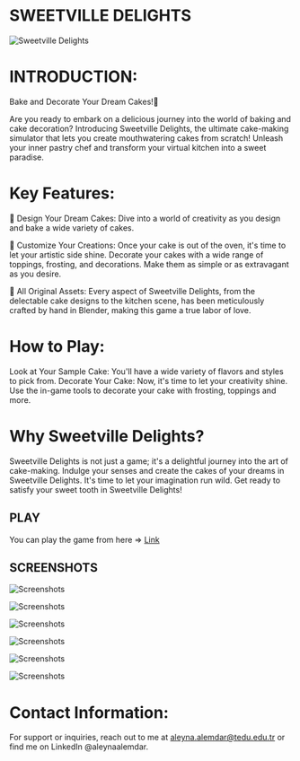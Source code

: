 # SWEETVILLE DELIGHTS
![Sweetville Delights](https://snipboard.io/ya3lto.jpg)

# INTRODUCTION: 
Bake and Decorate Your Dream Cakes!🍰

Are you ready to embark on a delicious journey into the world of baking and cake decoration?
Introducing Sweetville Delights, the ultimate cake-making simulator that lets you create mouthwatering cakes from scratch! 
Unleash your inner pastry chef and transform your virtual kitchen into a sweet paradise.

# Key Features:

🍰 Design Your Dream Cakes: Dive into a world of creativity as you design and bake a wide variety of cakes. 

🎨 Customize Your Creations: Once your cake is out of the oven, it's time to let your artistic side shine. Decorate your cakes with a wide range of toppings, frosting, and decorations. Make them as simple or as extravagant as you desire.

🎨 All Original Assets: Every aspect of Sweetville Delights, from the delectable cake designs to the kitchen scene, has been meticulously crafted by hand in Blender, making this game a true labor of love.

# How to Play:

Look at Your Sample Cake: You'll have a wide variety of flavors and styles to pick from.
Decorate Your Cake: Now, it's time to let your creativity shine. Use the in-game tools to decorate your cake with frosting, toppings and more. 

# Why Sweetville Delights?
Sweetville Delights is not just a game; it's a delightful journey into the art of cake-making.
Indulge your senses and create the cakes of your dreams in Sweetville Delights. It's time to let your imagination run wild.
Get ready to  satisfy your sweet tooth in Sweetville Delights!

## PLAY
You can play the game from here =>
[Link](https://aleynaalemdar.itch.io/sweetville-delights)

## SCREENSHOTS
![Screenshots](https://snipboard.io/vz5faZ.jpg)

![Screenshots](https://snipboard.io/WSM3li.jpg)

![Screenshots](https://snipboard.io/H7D8Y4.jpg)

![Screenshots](https://snipboard.io/rIoP7L.jpg)

![Screenshots](https://snipboard.io/vp95T7.jpg)

![Screenshots](https://snipboard.io/YSeliH.jpg)

# Contact Information:

For support or inquiries, reach out to me at aleyna.alemdar@tedu.edu.tr or find me on LinkedIn @aleynaalemdar.
